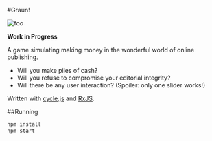 #Graun!

![foo](https://cloud.githubusercontent.com/assets/953792/11246084/0d94cec0-8e0e-11e5-888d-c3b970535c6d.png)

**Work in Progress**

A game simulating making money in the wonderful world of online publishing.

- Will you make piles of cash?
- Will you refuse to compromise your editorial integrity?
- Will there be any user interaction? (Spoiler: only one slider works!) 

Written with [cycle.js](http://cycle.js.org/) and [RxJS](https://github.com/Reactive-Extensions/RxJS).

##Running
```sh
npm install
npm start
```

